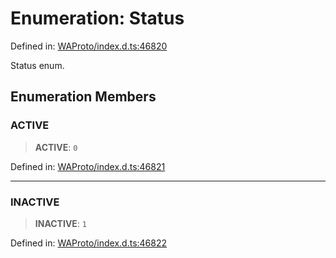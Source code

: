 # Enumeration: Status

Defined in: [WAProto/index.d.ts:46820](https://github.com/Fokusdotid/bail/blob/8a30cf93a8ac726f06d1ad6578695812a8253e53/WAProto/index.d.ts#L46820)

Status enum.

## Enumeration Members

### ACTIVE

> **ACTIVE**: `0`

Defined in: [WAProto/index.d.ts:46821](https://github.com/Fokusdotid/bail/blob/8a30cf93a8ac726f06d1ad6578695812a8253e53/WAProto/index.d.ts#L46821)

***

### INACTIVE

> **INACTIVE**: `1`

Defined in: [WAProto/index.d.ts:46822](https://github.com/Fokusdotid/bail/blob/8a30cf93a8ac726f06d1ad6578695812a8253e53/WAProto/index.d.ts#L46822)

